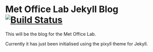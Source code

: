 # Met Office Lab Jekyll Blog [![Build Status](https://travis-ci.org/met-office-lab/met-office-lab.github.io.svg)](https://travis-ci.org/met-office-lab/met-office-lab.github.io)

This will be the blog for the Met Office Lab.

Currently it has just been initialised using the pixyll theme for Jekyll.
